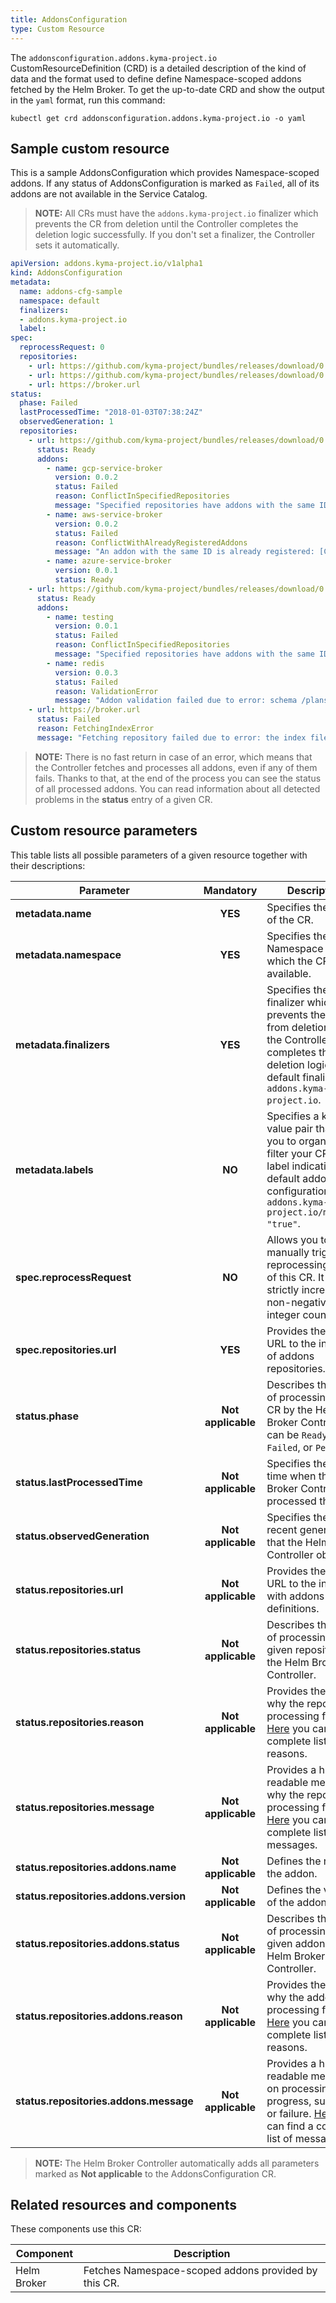 ```yaml
---
title: AddonsConfiguration
type: Custom Resource
---
```


The `addonsconfiguration.addons.kyma-project.io` CustomResourceDefinition (CRD) is a detailed description of the kind of data and the format used to define define Namespace-scoped addons fetched by the Helm Broker. To get the up-to-date CRD and show the output in the `yaml` format, run this command:

```
kubectl get crd addonsconfiguration.addons.kyma-project.io -o yaml
```

## Sample custom resource

This is a sample AddonsConfiguration which provides Namespace-scoped addons. If any status of AddonsConfiguration is marked as `Failed`, all of its addons are not available in the Service Catalog.

>**NOTE:** All CRs must have the `addons.kyma-project.io` finalizer which prevents the CR from deletion until the Controller completes the deletion logic successfully. If you don't set a finalizer, the Controller sets it automatically.

```yaml
apiVersion: addons.kyma-project.io/v1alpha1
kind: AddonsConfiguration
metadata:
  name: addons-cfg-sample
  namespace: default
  finalizers:
  - addons.kyma-project.io
  label:
spec:
  reprocessRequest: 0
  repositories:
    - url: https://github.com/kyma-project/bundles/releases/download/0.6.0/index.yaml
    - url: https://github.com/kyma-project/bundles/releases/download/0.6.0/index-testing.yaml
    - url: https://broker.url
status:
  phase: Failed
  lastProcessedTime: "2018-01-03T07:38:24Z"
  observedGeneration: 1
  repositories:
    - url: https://github.com/kyma-project/bundles/releases/download/0.6.0/index.yaml
      status: Ready
      addons:
        - name: gcp-service-broker
          version: 0.0.2
          status: Failed
          reason: ConflictInSpecifiedRepositories
          message: "Specified repositories have addons with the same ID: [url: https://github.com/kyma-project/bundles/releases/download/0.6.0/index-testing.yaml, addons: testing:0.0.1]"
        - name: aws-service-broker
          version: 0.0.2
          status: Failed
          reason: ConflictWithAlreadyRegisteredAddons
          message: "An addon with the same ID is already registered: [ConfigurationName: addons-cfg, url: https://github.com/kyma-project/bundles/releases/download/0.4.0/index.yaml, addons: aws-service-broker:0.0.1]"
        - name: azure-service-broker
          version: 0.0.1
          status: Ready
    - url: https://github.com/kyma-project/bundles/releases/download/0.6.0/index-testing.yaml
      status: Ready
      addons:
        - name: testing
          version: 0.0.1
          status: Failed
          reason: ConflictInSpecifiedRepositories
          message: "Specified repositories have addons with the same ID: [url: https://github.com/kyma-project/bundles/releases/download/0.6.0/index.yaml, addons: gcp-service-broker:0.0.2]"
        - name: redis
          version: 0.0.3
          status: Failed
          reason: ValidationError
          message: "Addon validation failed due to error: schema /plans/default/update-instance-schema.json is larger than 64 kB"
    - url: https://broker.url
      status: Failed
      reason: FetchingIndexError
      message: "Fetching repository failed due to error: the index file was not found"
```

>**NOTE:** There is no fast return in case of an error, which means that the Controller fetches and processes all addons, even if any of them fails. Thanks to that, at the end of the process you can see the status of all processed addons. You can read information about all detected problems in the **status** entry of a given CR.

## Custom resource parameters

This table lists all possible parameters of a given resource together with their descriptions:

| Parameter                              | Mandatory          | Description            |
|----------------------------------------|:------------------:|------------------------|
| **metadata.name**                      | **YES**            | Specifies the name of the CR.         |
| **metadata.namespace**                 | **YES**            | Specifies the Namespace in which the CR is available.        |
| **metadata.finalizers**                 | **YES**            | Specifies the finalizer which prevents the CR from deletion until the Controller completes the deletion logic. The default finalizer is `addons.kyma-project.io`.       |
| **metadata.labels**                   | **NO**            | Specifies a key-value pair that helps you to organize and filter your CRs. The label indicating the default addon configuration is `addons.kyma-project.io/managed: "true"`.       |
| **spec.reprocessRequest**              | **NO**             | Allows you to manually trigger the reprocessing action of this CR. It is a strictly increasing, non-negative integer counter.   |
| **spec.repositories.url**              | **YES**            | Provides the full URL to the index file of addons repositories.    |
| **status.phase**                       | **Not applicable** | Describes the status of processing the CR by the Helm Broker Controller. It can be `Ready`, `Failed`, or `Pending`.       |
| **status.lastProcessedTime**           | **Not applicable** | Specifies the last time when the Helm Broker Controller processed the CR.     |
| **status.observedGeneration**          | **Not applicable** | Specifies the most recent generation that the Helm Broker Controller observed.               |
| **status.repositories.url**            | **Not applicable** | Provides the full URL to the index file with addons definitions.         |
| **status.repositories.status**         | **Not applicable** | Describes the status of processing a given repository by the Helm Broker Controller.     |
| **status.repositories.reason**         | **Not applicable** | Provides the reason why the repository processing failed. [Here](https://github.com/kyma-project/kyma/blob/master/components/helm-broker/pkg/apis/addons/v1alpha1/reason.go) you can find a complete list of reasons.     |
| **status.repositories.message**        | **Not applicable** | Provides a human-readable message why the repository processing failed. [Here](https://github.com/kyma-project/kyma/blob/master/components/helm-broker/pkg/apis/addons/v1alpha1/reason.go) you can find a complete list of messages.     |
| **status.repositories.addons.name**    | **Not applicable** | Defines the name of the addon.         |
| **status.repositories.addons.version** | **Not applicable** | Defines the version of the addon.        |
| **status.repositories.addons.status**  | **Not applicable** | Describes the status of processing a given addon by the Helm Broker Controller.           |
| **status.repositories.addons.reason**  | **Not applicable** | Provides the reason why the addon processing failed. [Here](https://github.com/kyma-project/kyma/blob/master/components/helm-broker/pkg/apis/addons/v1alpha1/reason.go) you can find a complete list of reasons.      |
| **status.repositories.addons.message** | **Not applicable** | Provides a human-readable message on processing progress, success, or failure. [Here](https://github.com/kyma-project/kyma/blob/master/components/helm-broker/pkg/apis/addons/v1alpha1/reason.go) you can find a complete list of messages. |

> **NOTE:** The Helm Broker Controller automatically adds all parameters marked as **Not applicable** to the AddonsConfiguration CR.


## Related resources and components

These components use this CR:

| Component   |   Description |
|-------------|---------------|
| Helm Broker |  Fetches Namespace-scoped addons provided by this CR. |
